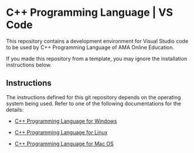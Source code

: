 # C++ Programming Language | VS Code

This repository contains a development environment for Visual Studio code to be used by C++ Programming Language of AMA Online Education.

If you made this repository from a template, you may ignore the installation instructions below.

## Instructions

The instructions defined for this git repository depends on the operating system being used. Refer to one of the following documentations for the details:

* [C++ Programming Language for Windows](./docs/windows.md)

* [C++ Programming Language for Linux](./docs/linux.md)

* [C++ Programming Language for Mac OS](./docs/osx.md)